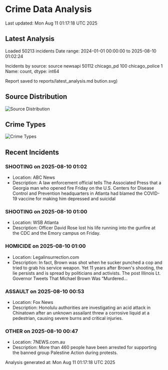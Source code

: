 # Crime Data Analysis
Last updated: Mon Aug 11 01:17:18 UTC 2025

## Latest Analysis

Loaded 50213 incidents
Date range: 2024-01-01 00:00:00 to 2025-08-10 01:02:24

Incidents by source:
source
newsapi           50112
chicago_pd          100
chicago_police        1
Name: count, dtype: int64

Report saved to reports/latest_analysis.md
bution.svg)

## Source Distribution
![Source Distribution](images/source_distribution.svg)

## Crime Types
![Crime Types](images/crime_types.svg)

## Recent Incidents

### SHOOTING on 2025-08-10 01:02
- Location: ABC News
- Description: A law enforcement official tells The Associated Press that a Georgia man who opened fire Friday on the U.S. Centers for Disease Control and Prevention headquarters in Atlanta had blamed the COVID-19 vaccine for making him depressed and suicidal


### SHOOTING on 2025-08-10 01:00
- Location: WSB Atlanta
- Description: Officer David Rose lost his life running into the gunfire at the CDC and the Emory campus on Friday.


### HOMICIDE on 2025-08-10 01:00
- Location: Legalinsurrection.com
- Description: In fact, Brown was shot when he sucker punched a cop and tried to grab his service weapon. Yet 11 years after Brown's shooting, the lie persists and is spread by politicians and activists.
The post Illinois Lt. Governor Tweets That Michael Brown Was “Murdered…


### ASSAULT on 2025-08-10 00:53
- Location: Fox News
- Description: Honolulu authorities are investigating an acid attack in Chinatown after an unknown assailant threw a corrosive liquid at a pedestrian, causing severe burns and critical injuries.


### OTHER on 2025-08-10 00:47
- Location: 7NEWS.com.au
- Description: More than 460 people have been arrested for supporting the banned group Palestine Action during protests.

Analysis generated at: Mon Aug 11 01:17:18 UTC 2025
